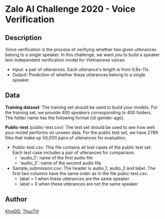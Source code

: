 # Zalo AI Challenge 2020 - Voice Verification


## Description

Voice verification is the process of verifying whether two given utterances belong to a single speaker.
In this challenge, we want you to build a speaker text-independent verification model for Vietnamese voices.

- Input: a pair of utterances. Each utterance's length is from 0.8s-11s.
- Output: Prediction of whether these utterances belong to a single speaker.


## Data

**Training dataset**: The training set should be used to build your models.
For the training set, we provide 400 speakers corresponding to 400 folders.
The folder name has the following format {id-gender-age}.

**Public-test** (public-test.csv): The test set should be used to see how well your model performs on unseen data.
For the public test set, we have 2789 files that make up 50,000 pairs of utterances for evaluation.

- Public-test.csv:  This file contains all test cases of the public test set. Each test case includes a pair of utterances for comparison:
    - 'audio_1': name of the first audio file
    - 'audio_2': name of the second audio file
- Sample_submission.csv: The header is audio_1, audio_2 and label. The first two columns have the same order as in the file pubic-test.csv.
    - label = 1 when these utterances are the same speaker
    - label = 0 when these utterances are not the same speaker

## Author
[KhoiDD](), [ThucTH]()
